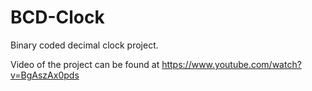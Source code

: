 # BCD-Clock
Binary coded decimal clock project. 

Video of the project can be found at https://www.youtube.com/watch?v=BgAszAx0pds

